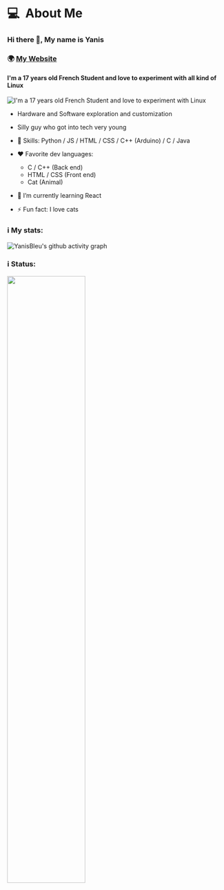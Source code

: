 <h1 style="display: flex; justify-content: space-between;">
  <div>
     <span align="left">💻&nbsp;&nbsp;About Me</span>
  </div>
</h1>

### Hi there 👋, My name is Yanis
### 🌍 [My Website](https://yanisbleu.github.io)
#### I'm a 17 years old French Student and love to experiment with all kind of Linux
![I'm a 17 years old French Student and love to experiment with Linux](https://i.pinimg.com/736x/88/d4/da/88d4da6416a1f3b9d65979c93efcd23d.jpg)


- Hardware and Software exploration and customization
- Silly guy who got into tech very young

  
- 🧠 Skills:  Python / JS / HTML / CSS / C++ (Arduino) / C / Java


- ❤️ Favorite dev languages:
   - C / C++ (Back end)
   - HTML / CSS (Front end)
   - Cat (Animal)


- 🌱 I’m currently learning React 
- ⚡ Fun fact: I love cats

### ℹ️ My stats:
![YanisBleu's github activity graph](https://github-readme-activity-graph.vercel.app/graph?username=YanisBleu&bg_color=000000&color=0C0CE0&line=000080&point=ffffff&area=true&hide_border=true)

### ℹ️ Status:
<div align="left" dir="auto">
   <img style="width: 60%;" src="https://lanyard.cnrad.dev/api/798310011335606315?borderRadius=5&bg=040457&idleMessage=&theme=dark&showDisplayName=true&animated=true"/>
</div>
